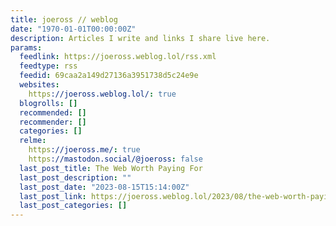 ```yaml
---
title: joeross // weblog
date: "1970-01-01T00:00:00Z"
description: Articles I write and links I share live here.
params:
  feedlink: https://joeross.weblog.lol/rss.xml
  feedtype: rss
  feedid: 69caa2a149d27136a3951738d5c24e9e
  websites:
    https://joeross.weblog.lol/: true
  blogrolls: []
  recommended: []
  recommender: []
  categories: []
  relme:
    https://joeross.me/: true
    https://mastodon.social/@joeross: false
  last_post_title: The Web Worth Paying For
  last_post_description: ""
  last_post_date: "2023-08-15T15:14:00Z"
  last_post_link: https://joeross.weblog.lol/2023/08/the-web-worth-paying-for
  last_post_categories: []
---
```

